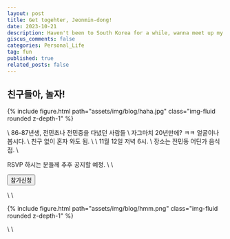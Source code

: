 ```yaml
---
layout: post
title: Get togehter, Jeonmin-dong! 
date: 2023-10-21
description: Haven't been to South Korea for a while, wanna meet up my friends!   
giscus_comments: false
categories: Personal_Life
tag: fun
published: true
related_posts: false
---
```


## 친구들아, 놀자! 

<div class="row mt-3">
    <div class="col-sm mt-3 mt-md-0">
        {% include figure.html path="assets/img/blog/haha.jpg" class="img-fluid rounded z-depth-1" %}
    </div>
</div>


\\
86-87년생, 전민초나 전민중을 다녔던 사람들 \\
자그마치 20년만에? ㅋㅋ 얼굴이나 봅시다. \\
친구 없이 혼자 와도 됨. \\
\\
11월 12일 저녁 6시. \\
장소는 전민동 어딘가 음식점. \\

RSVP 하시는 분들께 추후 공지할 예정. \\
\\



<a href="https://forms.gle/fTZ8M9Q8LRtVbP9e7">
  <button type="button" class="btn btn-outline-primary">참가신청</button>
</a>

\\
\\


<div class="row mt-3">
    <div class="col-sm mt-3 mt-md-0">
        {% include figure.html path="assets/img/blog/hmm.png" class="img-fluid rounded z-depth-1" %}
    </div>
</div>


\\
\\
